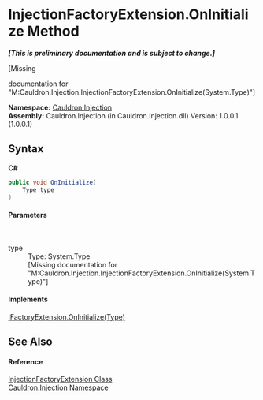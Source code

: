 # InjectionFactoryExtension.OnInitialize Method 
 _**\[This is preliminary documentation and is subject to change.\]**_

\[Missing <summary> documentation for "M:Cauldron.Injection.InjectionFactoryExtension.OnInitialize(System.Type)"\]

**Namespace:**&nbsp;<a href="N_Cauldron_Injection">Cauldron.Injection</a><br />**Assembly:**&nbsp;Cauldron.Injection (in Cauldron.Injection.dll) Version: 1.0.0.1 (1.0.0.1)

## Syntax

**C#**<br />
``` C#
public void OnInitialize(
	Type type
)
```


#### Parameters
&nbsp;<dl><dt>type</dt><dd>Type: System.Type<br />\[Missing <param name="type"/> documentation for "M:Cauldron.Injection.InjectionFactoryExtension.OnInitialize(System.Type)"\]</dd></dl>

#### Implements
<a href="M_Cauldron_Activator_IFactoryExtension_OnInitialize">IFactoryExtension.OnInitialize(Type)</a><br />

## See Also


#### Reference
<a href="T_Cauldron_Injection_InjectionFactoryExtension">InjectionFactoryExtension Class</a><br /><a href="N_Cauldron_Injection">Cauldron.Injection Namespace</a><br />